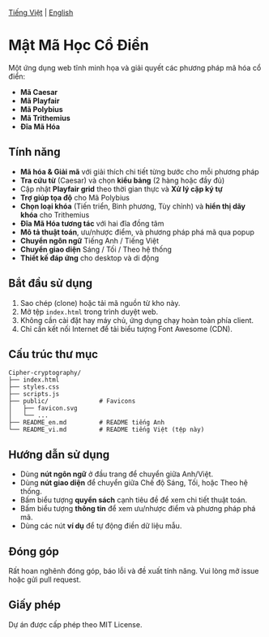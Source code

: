 [Tiếng Việt](README.md) | [English](README_en.md)

# Mật Mã Học Cổ Điển

Một ứng dụng web tĩnh minh họa và giải quyết các phương pháp mã hóa cổ điển:

- **Mã Caesar**
- **Mã Playfair**
- **Mã Polybius**
- **Mã Trithemius**
- **Đĩa Mã Hóa**

## Tính năng

- **Mã hóa & Giải mã** với giải thích chi tiết từng bước cho mỗi phương pháp
- **Tra cứu từ** (Caesar) và chọn **kiểu bảng** (2 hàng hoặc đầy đủ)
- Cập nhật **Playfair grid** theo thời gian thực và **Xử lý cặp ký tự**
- **Trợ giúp tọa độ** cho Mã Polybius
- **Chọn loại khóa** (Tiến triển, Bình phương, Tùy chỉnh) và **hiển thị dãy khóa** cho Trithemius
- **Đĩa Mã Hóa tương tác** với hai đĩa đồng tâm
- **Mô tả thuật toán**, ưu/nhược điểm, và phương pháp phá mã qua popup
- **Chuyển ngôn ngữ** Tiếng Anh / Tiếng Việt
- **Chuyển giao diện** Sáng / Tối / Theo hệ thống
- **Thiết kế đáp ứng** cho desktop và di động

## Bắt đầu sử dụng

1. Sao chép (clone) hoặc tải mã nguồn từ kho này.
2. Mở tệp `index.html` trong trình duyệt web.
3. Không cần cài đặt hay máy chủ, ứng dụng chạy hoàn toàn phía client.
4. Chỉ cần kết nối Internet để tải biểu tượng Font Awesome (CDN).

## Cấu trúc thư mục

```
Cipher-cryptography/
├── index.html
├── styles.css
├── scripts.js
├── public/              # Favicons
│   ├── favicon.svg
│   └── ...
├── README_en.md         # README tiếng Anh
└── README_vi.md         # README tiếng Việt (tệp này)
```

## Hướng dẫn sử dụng

- Dùng **nút ngôn ngữ** ở đầu trang để chuyển giữa Anh/Việt.
- Dùng **nút giao diện** để chuyển giữa Chế độ Sáng, Tối, hoặc Theo hệ thống.
- Bấm biểu tượng **quyển sách** cạnh tiêu đề để xem chi tiết thuật toán.
- Bấm biểu tượng **thông tin** để xem ưu/nhược điểm và phương pháp phá mã.
- Dùng các nút **ví dụ** để tự động điền dữ liệu mẫu.

## Đóng góp

Rất hoan nghênh đóng góp, báo lỗi và đề xuất tính năng. Vui lòng mở issue hoặc gửi pull request.

## Giấy phép

Dự án được cấp phép theo MIT License. 
